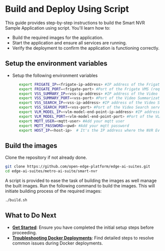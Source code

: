 # Build and Deploy Using Script

This guide provides step-by-step instructions to build the Smart NVR Sample Application using script. You'll learn how to:
- Build the required images for the application.
- Start the application and ensure all services are running.
- Verify the deployment to confirm the application is functioning correctly.

## Setup the environment variables
- Setup the following environment variables
  ```bash
     export FRIGATE_IP=<frigate-ip-address> #IP address of the Frigate VMS (required)
     export FRIGATE_PORT=<frigate-port> #Port of the Frigate VMS (required, typically 5000)
     export VSS_SUMMARY_IP=<vss-ip-address> #IP address of the Video Summarization service (required)
     export VSS_SUMMARY_PORT=<vss-port> #Port of the Video Summarization service (required, typically 12345)
     export VSS_SEARCH_IP=<vss-ip-address> #IP address of the Video Search service (required)
     export VSS_SEARCH_PORT=<vss-port> #Port of the Video Search service (required, typically 12345)
     export VLM_MODEL_IP=<vlm-model-end-point-ip-address> #IP address of the VLM Model Endpoint (required)
     export VLM_MODEL_PORT=<vlm-model-end-point-port> #Port of the VLM Model Endpoint (required, typically 9766)
     export MQTT_USER=<mqtt-user> #Add your mqtt user          
     export MQTT_PASSWORD=<pwd> #Add your mqtt password
     export HOST_IP=<host-ip>  # It's the IP address where the NVR Event Router will run
  ```

## Build the images
Clone the repository if not already done.
```bash
git clone https://github.com/open-edge-platform/edge-ai-suites.git
cd edge-ai-suites/metro-ai-suite/smart-nvr
```
A script is provided to ease the task of building the images as well manage the built images. Run the following command to build the images. This will initiate building process of the required images:
  ```bash
  ./build.sh
  ```

## What to Do Next
- **[Get Started](./get-started.md)**: Ensure you have completed the initial setup steps before proceeding.
- **[Troubleshooting Docker Deployments](./support.md#troubleshooting-docker-deployments)**: Find detailed steps to resolve common issues during Docker deployments.

